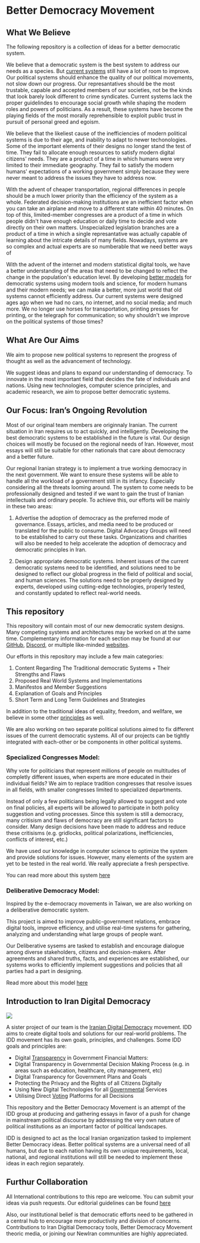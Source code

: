 ﻿
# Better Democracy Movement

## What We Believe
The following repository is a collection of ideas for a better democratic system.

We believe that a democratic system is the best system to address our needs as a species. But [current systems](https://github.com/Jiwe-Mobarez/Better-Democracy/blob/main/Systems/Current-Models/README.md) still have a lot of room to improve. Our political systems should enhance the quality of our political movements, not slow down our progress. Our represantatives should be the most trustable, capable and accepted members of our societies, not be the kinds that look barely look different to crime syndicates. Current systems lack the proper guidelindes to encourage social growth while shaping the modern roles and powers of politicians. As a result, these systems have become the playing fields of the most morally reprehensible to exploit public trust in pursuit of personal greed and egoism.

We believe that the likeliest cause of the inefficiencies of modern political systems is due to their age, and inability to adapt to newer techonologies. Some of the important elements of their designs no longer stand the test of time. They fail to allocate enough resources to satisfy modern digital citizens' needs. They are a product of a time in which humans were very limited to their immediate geography. They fail to satisfy the modern humans' expectations of a working government simply because they were never meant to address the issues they have to address now.

With the advent of cheaper transportation, regional differences in people should be a much lower priority than the efficiency of the system as a whole. Federated decision-making institutions are an inefficient factor when you can take an airplane and move to a different state within 40 minutes. On top of this, limited-member congresses are a product of a time in which people didn't have enough education or daily time to decide and vote directly on their own matters. Unspecialized legislation branches are a product of a time in which a single represantative was actually capable of learning about the intricate details of many fields. Nowadays, systems are so complex and actual experts are so numberable that we need better ways of

With the advent of the internet and modern statistical digital tools, we have a better understanding of the areas that need to be changed to reflect the change in the population's education level. By developing [better models](https://github.com/Jiwe-Mobarez/Better-Democracy/blob/main/Systems/README.md) for democratic systems using modern tools and science, for modern humans and their modern needs; we can make a better, more just world that old systems cannot efficiently address. Our current systems were designed ages ago when we had no cars, no internet, and no social media; and much more. We no longer use horses for transportation, printing presses for printing, or the telegraph for communication; so why shouldn't we improve on the political systems of those times?

## What Are Our Aims

We aim to propose new political systems to represent the progress of thought as well as the advancement of technology.

We suggest ideas and plans to expand our understanding of democracy. To innovate in the most important field that decides the fate of individuals and nations. Using new technologies, computer science principles, and academic research, we aim to propose better democratic systems.

## Our Focus: Iran’s Ongoing Revolution

Most of our original team members are originnaly Iranian. The current situation in Iran requires us to act quickly, and intelligently. Developing the best democratic systems to be established in the future is vital. Our design choices will mostly be focused on the regional needs of Iran. However, most essays will still be suitable for other nationals that care about democracy and a better future.

Our regional Iranian strategy is to implement a true working democracy in the next government. We want to ensure these systems will be able to handle all the workload of a government still in its infancy. Especially considering all the threats looming around. The system to come needs to be professionally designed and tested if we want to gain the trust of Iranian intellectuals and ordinary people. To achieve this, our efforts will be mainly in these two areas:

1. Advertise the adoption of democracy as the preferred mode of governance. Essays, articles, and media need to be produced or translated for the public to consume. Digital Advocacy Groups will need to be established to carry out these tasks. Organizations and charities will also be needed to help accelerate the adoption of democracy and democratic principles in Iran.

2. Design appropriate democratic systems. Inherent issues of the current democratic systems need to be identified, and solutions need to be designed to reflect our global progress in the field of political and social, and human sciences. The solutions need to be properly designed by experts, developed using cutting-edge technologies, properly tested, and constantly updated to reflect real-world needs.

## This repository

This repository will contain most of our new democratic system designs. Many competing systems and architectures may be worked on at the same time. Complementary information for each section may be found at our [GitHub](https://github.com/irandigitaldemocracy), [Discord](https://discord.gg/2zkS4MekxB), or multiple like-minded [websites](https://github.com/Jiwe-Mobarez/Awesome-Iran-Resistance).

Our efforts in this repository may include a few main categories:

1. Content Regarding The Traditional democratic Systems + Their Strengths and Flaws
2. Proposed Real World Systems and Implementations
3. Manifestos and Member Suggestions
4. Explanation of Goals and Principles
5. Short Term and Long Term Guidelines and Strategies

In addition to the traditional ideas of equality, freedom, and wellfare, we believe in some other [principles](https://github.com/Jiwe-Mobarez/Better-Democracy/blob/main/Principles/README.md) as well.

We are also working on two separate political solutions aimed to fix different issues of the current democratic systems. All of our projects can be tightly integrated with each-other or be components in other political systems.

### Specialized Congresses Model:

Why vote for politicians that represent millions of people on multitudes of completly different issues, when experts are more educated in their individual fields? We aim to replace tradition congresses that resolve issues in all fields, with smaller congresses limited to specialized departments.

Instead of only a few politicians being legally allowed to suggest and vote on final policies, all experts will be allowed to participate in both policy suggestion and voting processes. Since this system is still a democracy, many critisism and flaws of democracy are still significant factors to consider. Many design decisions have been made to address and reduce these critisisms (e.g. gridlocks, political polarizations, inefficiencies, conflicts of interest, etc.)

We have used our knowledge in computer science to optimize the system and provide solutions for issues. However, many elements of the system are yet to be tested in the real world. We really appreciate a fresh perspective.

You can read more about this system [here](https://github.com/Jiwe-Mobarez/Better-Democracy/blob/main/Systems/Expert-Driven/README.md)

### Deliberative Democracy Model:

Inspired by the e-democracy movements in Taiwan, we are also working on a deliberative democratic system.

This project is aimed to improve public-government relations, embrace digital tools, improve efficiency, and utilise real-time systems for gathering, analyzing and understanding what large groups of people want.

Our Deliberative sysems are tasked to establish and encourage dialogue among diverse stakeholders, citizens and decision-makers. After agreements and shared truths, facts, and experiences are established, our systems works to efficiently implement suggestions and policies that all parties had a part in designing.


Read more about this model [here](https://github.com/Jiwe-Mobarez/Better-Democracy/blob/main/Systems/Deliberative/README.md)

## Introduction to Iran Digital Democracy

<img src="https://github.com/Jiwe-Mobarez/Better-Democracy/blob/main/Assets/Images/General/fist.png?raw=true">

A sister project of our team is the [Iranian Digital Democracy](https://github.com/irandigitaldemocracy) movement. IDD aims to create digital tools and solutions for our real-world problems. The IDD movement has its own goals, principles, and challenges.
Some IDD goals and principles are:

- Digital [Transparency](https://github.com/irandigitaldemocracy/digital-transparency) in Government Financial Matters:
- Digital Transparency in Governmental Decision Making Process (e.g. in areas such as education, healthcare, city management, etc)
- Digital Transparency for Government Plans and Goals
- Protecting the Privacy and the Rights of all Citizens Digitally
- Using New Digital Technologies for all [Governmental](https://github.com/irandigitaldemocracy/digital-democracy) Services
- Utilising Direct [Voting](https://github.com/irandigitaldemocracy/voting-platform) Platforms for all Decisions

This repository and the Better Democracy Movement is an attempt of the IDD group at producing and gathering essays in favor of a push for change in mainstream political discourse by addressing the very own nature of political institutions as an important factor of political landscapes.

IDD is designed to act as the local Iranian organization tasked to implement Better Democracy ideas. Better political systems are a universal need of all humans, but due to each nation having its own unique requirements, local, national, and regional institutions will still be needed to implement these ideas in each region separately.

## Furthur Collaboration

All International contributions to this repo are welcome. You can submit your ideas via push requests. Our editorial guidelines can be found [here]()

Also, our institutional belief is that democratic efforts need to be gathered in a central hub to encourage more productivity and division of concerns. Contributions to Iran Digitial Democracy tools, Better Democracy Movement theoric media, or joining our NewIran communities are highly appreciated.


